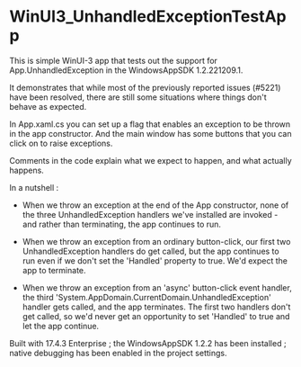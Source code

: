 # WinUI3_UnhandledExceptionTestApp

This is simple WinUI-3 app that tests out the support for App.UnhandledException in the WindowsAppSDK 1.2.221209.1. 

It demonstrates that while most of the previously reported issues (#5221) have been resolved, there are still some situations where things don't behave as expected.

In App.xaml.cs you can set up a flag that enables an exception to be thrown in the app constructor. 
And the main window has some buttons that you can click on to raise exceptions.

Comments in the code explain what we expect to happen, and what actually happens.

In a nutshell :

- When we throw an exception at the end of the App constructor, none of the three UnhandledException handlers we've installed are invoked - and rather than terminating, the app continues to run.

- When we throw an exception from an ordinary button-click, our first two UnhandledException handlers do get called, but the app continues to run even if we don't set the 'Handled' property to true. We'd expect the app to terminate.

- When we throw an exception from an 'async' button-click event handler, the third 'System.AppDomain.CurrentDomain.UnhandledException' handler gets called, and the app terminates. The first two handlers don't get called, so we'd never get an opportunity to set 'Handled' to true and let the app continue.

Built with 17.4.3 Enterprise ; the WindowsAppSDK 1.2.2 has been installed ; native debugging has been enabled in the project settings.













